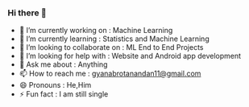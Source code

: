 ### Hi there 👋

<!--
**gyanabrota/gyanabrota** is a ✨ _special_ ✨ repository because its `README.md` (this file) appears on your GitHub profile.

Here are some ideas to get you started:
-->
- 🔭 I’m currently working on : Machine Learning
- 🌱 I’m currently learning : Statistics and Machine Learning
- 👯 I’m looking to collaborate on : ML End to End Projects
- 🤔 I’m looking for help with : Website and Android app development
- 💬 Ask me about : Anything
- 📫 How to reach me : gyanabrotanandan11@gmail.com
- 😄 Pronouns : He,Him
- ⚡ Fun fact :  I am still single

